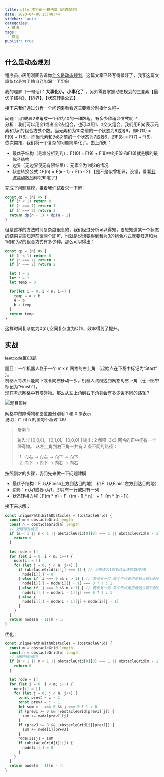 ```yaml
--- 
title: offer攻坚战——算法篇（动态规划）
date: 2020-04-06 15:48:44
sidebar: 'auto'
categories: 
 - 算法
tags: 
 - 算法
publish: true
---
```


## 什么是动态规划

程序员小灰用漫画告诉你[什么是动态规划](https://juejin.im/post/5a29d52cf265da43333e4da7)，这篇文章已经写得很好了，我写这篇文章仅仅是为了給自己加深一下印象  

我的理解（一句话）：**大事化小，小事化了**  ，另外需要掌握动态规划的三要素【最优子结构】、【边界】、【状态转换公式】  

接下来我们通过分析一个问题来看看这三要素分别指什么吧~  

问题：用1或者2来组成一个和为10的一维数组，有多少种组合方式呢？  
分析：我们可以用全1或者全2去组合，也可以用1、2交叉组合，我们用F(n)表示元素和为n的组合方式个数。当元素和为10之前的一个状态为8或者9，即F(10) = F(9) + F(8)，而当元素和为8之前的一个状态为7或者6，即F(8) = F(7) + F(6)，依次类推，我们将一个复杂的问题简单化了。由上所知：  

- 最优子结构（最难分析到的）：F(10) = F(9) + F(8)中的F(9)和F(8)就是解的最优子结构  
- 边界（无边界便无有限结果）：元素全为1或2的情况
- 状态转换公式：F(n) = F(n - 1) + F(n - 2) 【是不是似曾相识，没错，看看[斐波那契数列](https://baike.baidu.com/item/%E6%96%90%E6%B3%A2%E9%82%A3%E5%A5%91%E6%95%B0%E5%88%97/99145?fr=aladdin)你就知道了】  

完成了问题建模，接着我们试着求一下解：

```js
const dp = (n) => {
  if (n < 1) return 0
  if (n === 1) return 1
  if (n === 2) return 2
  return dp(n - 1) + dp(n - 2)
}
```

但是这样的方法时间复杂度很高的，我们经过分析可以得知，要想知道某一个状态的结果只需知道前面两个即可，也就是说想要得到和为3的组合方式就要知道和为1和和为2的组合方式有多少种，那么可以得出：

```js
const dp = (n) => {
  if (n < 1) return 0
  if (n === 1) return 1
  if (n === 2) return 2

  let a = 1
  let b = 2
  let temp = 0

  for(let i = 0; i < n; i++) {
    temp = a + b
    a = b
    b = temp
  }
  return temp
}
```

这样时间复杂度为O(n),空间复杂度为O(1)，效率得到了提升。

## 实战

[leetcode第63题](https://leetcode-cn.com/problems/unique-paths-ii/)

题目：一个机器人位于一个 m x n 网格的左上角 （起始点在下图中标记为“Start” ）。  
机器人每次只能向下或者向右移动一步。机器人试图达到网格的右下角（在下图中标记为“Finish”）。  
现在考虑网格中有障碍物。那么从左上角到右下角将会有多少条不同的路径？

![题目图片](https://tva1.sinaimg.cn/large/00831rSTgy1gdk6ronyw6j30oo0b4wfg.jpg)

网格中的障碍物和空位置分别用 1 和 0 来表示  
说明：m 和 n 的值均不超过 100  

>示例 1:
> 
> 输入:
> [
>   [0,0,0],
>   [0,1,0],
>   [0,0,0]
> ]
> 输出: 2
> 解释:
> 3x3 网格的正中间有一个障碍物。
> 从左上角到右下角一共有 2 条不同的路径：
> 1. 向右 -> 向右 -> 向下 -> 向下
> 2. 向下 -> 向下 -> 向右 -> 向右

按照刚才的步骤，我们先来做一下问题建模

- 最优子结构：F（从Finish上方到达目的地） 和 F（从Finish左方到达目的地）
- 边界：m为1或者n为1，即只有一行或只有一列
- 状态转换方程：F(m * n) = F（(m - 1) * n） + F（m * (n - 1)）  

接下来求解：  

```js
const uniquePathsWithObstacles = (obstacleGrid) {
  const m = obstacleGrid.length
  const n = obstacleGrid[m].length
  // 处理特殊情况
  if (m < 1 || n < 1 || obstacleGrid[0][0] === 1 || obstacleGrid[m - 1][n - 1] === 1 ) {
    return 0
  }
  
  let node = []
  for (let i = 0; i < m; i++) {
    node[i] = []
    for (let j = 0; j < n; j++) {
      if (obstacleGrid[i][j] === 1) { // 当前块为1则到达此块的路径为0
        node[i][j] = 0
      } else if (i === 0 && n > 1) { // 若仅有一行 每个节点是否能通过都依赖它左方节点
        node[i][j] = node[i][j - 1] === 0 ? 0 : 1
      } else if (j === 0 && m > 1) { // 若仅有一列 每个节点是否能通过都依赖它上方节点
        node[i][j] = node[i - 1][j] === 0 ? 0 : 1
      } else {
        node[i][j] = node[i - 1][j] + node[i][j - 1]
      }
    }
  }
  return node[n - 1][m - 1]
}
```

优化：

```js
const uniquePathsWithObstacles = (obstacleGrid) {
  const m = obstacleGrid.length
  const n = obstacleGrid[m].length
  // 处理特殊情况
  if (m < 1 || n < 1 || obstacleGrid[0][0] === 1 || obstacleGrid[m - 1][n - 1] === 1 ) {
    return 0
  }
  
  let node = []
  for (let i = 0; i < m; i++) {
    node[i] = []
    for (let j = 0; j < n; j++) {
      const prevI = i - 1
      const prevJ = j - 1
      let sum = i === 0 && j === 0 ? 1 : 0
      if (prevI >= 0 && !obstacleGrid[prevI][j]) {
        sum += node[prevI][j]
      }
      if (prevJ >= 0 && !obstacleGrid[i][prevJ]) {
        sum += node[i][prevJ]
      }
      node[i][j] = sum
      if (obstacleGrid[i][j]) {
        node[i][j] = 0
      }
    }
  }
  return node[m - 1][n - 1]
}
```
